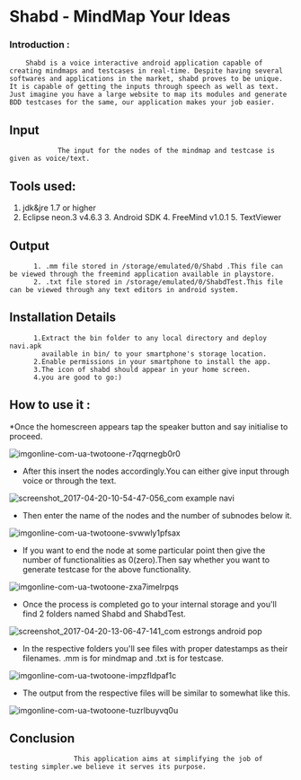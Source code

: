 # Shabd - MindMap Your Ideas

### Introduction :

        Shabd is a voice interactive android application capable of creating mindmaps and testcases in real-time. Despite having several softwares and applications in the market, shabd proves to be unique. It is capable of getting the inputs through speech as well as text. Just imagine you have a large website to map its modules and generate BDD testcases for the same, our application makes your job easier.
        
## Input 
                
                The input for the nodes of the mindmap and testcase is given as voice/text.
                
## Tools used:
   1. jdk&jre 1.7 or higher 
   2. Eclipse neon.3 v4.6.3
	3. Android SDK
	4. FreeMind v1.0.1
	5. TextViewer

## Output
          1. .mm file stored in /storage/emulated/0/Shabd .This file can be viewed through the freemind application available in playstore.
          2. .txt file stored in /storage/emulated/0/ShabdTest.This file can be viewed through any text editors in android system.
          
## Installation Details
         
          1.Extract the bin folder to any local directory and deploy navi.apk 
            available in bin/ to your smartphone's storage location.
          2.Enable permissions in your smartphone to install the app.
          3.The icon of shabd should appear in your home screen.
          4.you are good to go:)
          
## How to use it :

 *Once the homescreen appears tap the speaker button and say initialise to proceed. 
 
 ![imgonline-com-ua-twotoone-r7qqrnegb0r0](https://cloud.githubusercontent.com/assets/27756657/25224116/1423f8b8-25db-11e7-8381-6054c4118cf1.jpg)
 
 * After this insert the nodes accordingly.You can either give input through voice or        through the text.
 
 ![screenshot_2017-04-20-10-54-47-056_com example navi](https://cloud.githubusercontent.com/assets/27756657/25224287/8f4b6cce-25db-11e7-9995-55016ac0e4be.png)

 * Then enter the name of the nodes and the number of subnodes below it.
 
 ![imgonline-com-ua-twotoone-svwwly1pfsax](https://cloud.githubusercontent.com/assets/27756657/25224477/1d92fe16-25dc-11e7-8fb3-6ebd50ce6e0c.jpg)

 * If you want to end the node at some particular point then give the number of functionalities as 0(zero).Then say whether you want to generate testcase for the above functionality.

![imgonline-com-ua-twotoone-zxa7imelrpqs](https://cloud.githubusercontent.com/assets/27756657/25224644/a17fea04-25dc-11e7-8fea-a13c12267c3b.jpg)

* Once the process is completed go to your internal storage and you'll find 2 folders named Shabd and ShabdTest.

![screenshot_2017-04-20-13-06-47-141_com estrongs android pop](https://cloud.githubusercontent.com/assets/27756657/25224779/0ccfdaee-25dd-11e7-86cb-de4b17eeb92d.png)

* In the respective folders you'll see files with proper datestamps as their filenames.
 .mm is for mindmap and .txt is for testcase.
 
 ![imgonline-com-ua-twotoone-impzfldpaf1c](https://cloud.githubusercontent.com/assets/27756657/25224879/67242c8e-25dd-11e7-9824-dfe296d188e2.jpg)

* The output from the respective files will be similar to somewhat like this.

![imgonline-com-ua-twotoone-tuzrlbuyvq0u](https://cloud.githubusercontent.com/assets/27756657/25224982/a193e81e-25dd-11e7-881a-488bab24aa09.jpg)

## Conclusion
               
                    This application aims at simplifying the job of testing simpler.we believe it serves its purpose.


               
	
	
	
    
